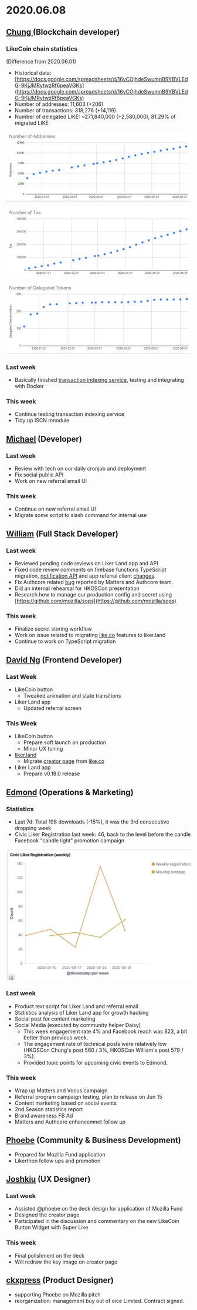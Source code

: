 # 2020.06.08

## [Chung ](https://like.co/chungwu)(Blockchain developer)

### LikeCoin chain statistics

(Difference from 2020.06.01)

* Historical data: [https://docs.google.com/spreadsheets/d/16vCOjhdeSwumnB9YBVLEdG-9KjJMRytwzRf6peaVGKs](https://docs.google.com/spreadsheets/d/16vCOjhdeSwumnB9YBVLEdG-9KjJMRytwzRf6peaVGKs)
* Number of addresses: 11,603 (+206)
* Number of transactions: 318,276 (+14,119)
* Number of delegated LIKE: \~271,840,000 (+2,580,000), 81.29% of migrated LIKE

![](<../../../.gitbook/assets/image (98).png>)

![](<../../../.gitbook/assets/image (78).png>)

![](<../../../.gitbook/assets/image (7).png>)

### Last week

* Basically finished [transaction indexing service](https://github.com/likecoin/likecoin-chain-tx-indexer), testing and integrating with Docker

### This week

* Continue testing transaction indexing service
* Tidy up ISCN mnodule

## [Michael](httsp://like.co/michaelcheung) (Developer)

### Last week

* Review with tech on our daily cronjob and deployment
* Fix social public API
* Work on new referral email UI

### This week

* Continue on new referral email UI
* Migrate some script to slash command for internal use

## [William](https://like.co/williamchong007) (Full Stack Developer)

### Last week

* Reviewed pending code reviews on Liker Land app and API
* Fixed code review comments on firebase functions TypeScript migration, [notification API](https://github.com/likecoin/likecoin-api-public/pull/148) and app referral client [changes](https://github.com/likecoin/likecoin-app/pull/162).
* Fix Authcore related [bug](https://github.com/likecoin/like-co/pull/1437) reported by Matters and Authcore team.
* Did an internal rehearsal for HKOSCon presentation
* Research how to manage our production config and secret using [https://github.com/mozilla/sops](https://github.com/mozilla/sops)

### This week

* Finalize secret storing workflow
* Work on issue related to migrating [like.co](https://like.co) features to liker.land
* Continue to work on TypeScript migration

## [David Ng](https://github.com/nwingt) (Frontend Developer)

### Last Week

* LikeCoin button
  * Tweaked animation and state transitions
* Liker Land app
  * Updated referral screen

### This Week

* LikeCoin button
  * Prepare soft launch on production
  * Minor UX tuning
* [liker.land](https://liker.land)
  * Migrate [creator page](https://like.co/in/creator) from [like.co](https://like.co)
* Liker Land app
  * Prepare v0.18.0 release

## [E**dmond**](https://like.co/edmondyu) **(Operations & Marketing)**

### **Statistics**

* Last 7d: Total 198 downloads (-15%), it was the 3rd consecutive dropping week
* Civic Liker Registration last week: 46, back to the level before the candle Facebook "candle light" promotion campaign&#x20;

![](<../../../.gitbook/assets/image (79).png>)

### **Last week**

* Product text script for Liker Land and referral email
* Statistics analysis of Liker Land app for growth hacking
* Social post for content marketing&#x20;
* Social Media (executed by community helper Daisy)
  * This week engagement rate 4% and Facebook reach was 823, a bit better than previous week.
  * The engagement rate of technical posts were relatively low (HKOSCon Chung's post 560 / 3%, HKOSCon William's post 579 / 3%).
  *   Provided topic points for upcoming civic events to Edmond.



### This week

* Wrap up Matters and Vocus campaign
* Referral program campaign testing, plan to release on Jun 15
* Content marketing based on social events
* 2nd Season statistics report
* Brand awareness FB Ad
* Matters and Authcore enhancemnet follow up

## [Phoebe](https://like.co/phoebe\_fb) (Community & Business Development) <a href="#fbf6" id="fbf6"></a>

* Prepared for Mozilla Fund application &#x20;
* Likerthon follow ups and promotion&#x20;

## [Joshkiu](https://like.co/joshkiu) (UX Designer)

### Last week

* Assisted @phoebe on the deck design for application of Mozilla Fund
* Designed the creator page
* Participated in the discussion and commentary on the new LikeCoin Button Widget with Super Like

### This week

* Final polishment on the deck
* Will redraw the key image on creator page

## [ckxpress](https://like.co/ckxpress) (Product Designer) <a href="#fbf6" id="fbf6"></a>

* supporting Phoebe on Mozilla pitch
* reorganization: management buy out of oice Limited. Contract signed.
